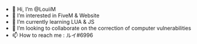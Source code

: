- 👋 Hi, I’m @LouiiM
- 👀 I’m interested in FiveM & Website
- 🌱 I’m currently learning LUA & JS
- 💞️ I’m looking to collaborate on the correction of computer vulnerabilities
- 📫 How to reach me : ルイ#6996
